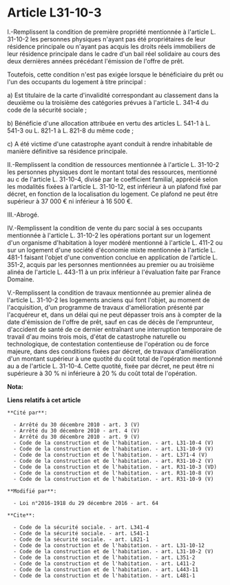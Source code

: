 # Article L31-10-3

I.-Remplissent la condition de première propriété mentionnée à l'article L. 31-10-2 les personnes physiques n'ayant pas été
propriétaires de leur résidence principale ou n'ayant pas acquis les droits réels immobiliers de leur résidence principale
dans le cadre d'un bail réel solidaire au cours des deux dernières années précédant l'émission de l'offre de prêt. 

Toutefois, cette condition n'est pas exigée lorsque le bénéficiaire du prêt ou l'un des occupants du logement à titre
principal : 

a) Est titulaire de la carte d'invalidité correspondant au classement dans la deuxième ou la troisième des catégories prévues
à l'article L. 341-4 du code de la sécurité sociale ; 

b) Bénéficie d'une allocation attribuée en vertu des articles L. 541-1 à L. 541-3 ou L. 821-1 à L. 821-8 du même code ; 

c) A été victime d'une catastrophe ayant conduit à rendre inhabitable de manière définitive sa résidence principale. 

II.-Remplissent la condition de ressources mentionnée à l'article L. 31-10-2 les personnes physiques dont le montant total
des ressources, mentionné au c de l'article L. 31-10-4, divisé par le coefficient familial, apprécié selon les modalités
fixées à l'article L. 31-10-12, est inférieur à un plafond fixé par décret, en fonction de la localisation du logement. Ce
plafond ne peut être supérieur à 37 000 € ni inférieur à 16 500 €. 

III.-Abrogé. 

IV.-Remplissent la condition de vente du parc social à ses occupants mentionnée à l'article L. 31-10-2 les opérations portant
sur un logement d'un organisme d'habitation à loyer modéré mentionné à l'article L. 411-2 ou sur un logement d'une société
d'économie mixte mentionnée à l'article L. 481-1 faisant l'objet d'une convention conclue en application de l'article L.
351-2, acquis par les personnes mentionnées au premier ou au troisième alinéa de l'article L. 443-11 à un prix inférieur à
l'évaluation faite par France Domaine. 

V.-Remplissent la condition de travaux mentionnée au premier alinéa de l'article L. 31-10-2 les logements anciens qui font
l'objet, au moment de l'acquisition, d'un programme de travaux d'amélioration présenté par l'acquéreur et, dans un délai qui
ne peut dépasser trois ans à compter de la date d'émission de l'offre de prêt, sauf en cas de décès de l'emprunteur,
d'accident de santé de ce dernier entraînant une interruption temporaire de travail d'au moins trois mois, d'état de
catastrophe naturelle ou technologique, de contestation contentieuse de l'opération ou de force majeure, dans des conditions
fixées par décret, de travaux d'amélioration d'un montant supérieur à une quotité du coût total de l'opération mentionné au a
de l'article L. 31-10-4. Cette quotité, fixée par décret, ne peut être ni supérieure à 30 % ni inférieure à 20 % du coût
total de l'opération.

**Nota:**



**Liens relatifs à cet article**

	**Cité par**:

	  - Arrêté du 30 décembre 2010 - art. 3 (V)
	  - Arrêté du 30 décembre 2010 - art. 4 (V)
	  - Arrêté du 30 décembre 2010 - art. 9 (V)
	  - Code de la construction et de l'habitation. - art. L31-10-4 (V)
	  - Code de la construction et de l'habitation. - art. L31-10-9 (V)
	  - Code de la construction et de l'habitation. - art. L371-4 (V)
	  - Code de la construction et de l'habitation. - art. R31-10-2 (V)
	  - Code de la construction et de l'habitation. - art. R31-10-3 (VD)
	  - Code de la construction et de l'habitation. - art. R31-10-8 (V)
	  - Code de la construction et de l'habitation. - art. R31-10-9 (V)

	**Modifié par**:

	  - Loi n°2016-1918 du 29 décembre 2016 - art. 64

	**Cite**:

	  - Code de la sécurité sociale. - art. L341-4
	  - Code de la sécurité sociale. - art. L541-1
	  - Code de la sécurité sociale. - art. L821-1
	  - Code de la construction et de l'habitation. - art. L31-10-12
	  - Code de la construction et de l'habitation. - art. L31-10-2 (V)
	  - Code de la construction et de l'habitation. - art. L351-2
	  - Code de la construction et de l'habitation. - art. L411-2
	  - Code de la construction et de l'habitation. - art. L443-11
	  - Code de la construction et de l'habitation. - art. L481-1

